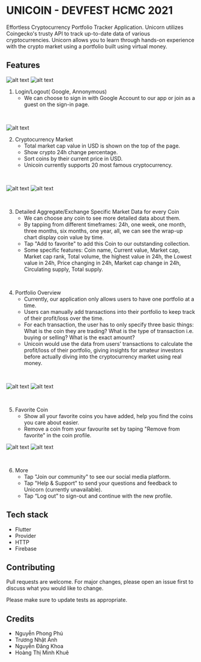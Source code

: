 # UNICOIN - DEVFEST HCMC 2021

Effortless Cryptocurrency Portfolio Tracker Application. Unicorn utilizes Coingecko's trusty API to track up-to-date data of various cryptocurrencies. Unicorn allows you to learn through hands-on experience with the crypto market using a portfolio built using virtual money.

## Features

![alt text](https://github.com/nhatanh2212/Unicoin/blob/main/unicoin/assets/1.jpg)
![alt text](https://github.com/nhatanh2212/Unicoin/blob/main/unicoin/assets/1b.jpg)
1. Login/Logout( Google, Annonymous)
    * We can choose to sign in with Google Account to our app or join as a guest on the sign-in page.
    
<br>

![alt text](https://github.com/nhatanh2212/Unicoin/blob/main/unicoin/assets/2.jpg)
<br>

2. Cryptocurrency Market
    * Total market cap value in USD is shown on the top of the page.
    * Show crypto 24h change percentage.
    * Sort coins by their current price in USD.
    * Unicoin currently supports 20 most famous cryptocurrency.
   
<br>

![alt text](https://github.com/nhatanh2212/Unicoin/blob/main/unicoin/assets/3b.jpg)
![alt text](https://github.com/nhatanh2212/Unicoin/blob/main/unicoin/assets/3c.jpg)

<br>

3. Detailed Aggregate/Exchange Specific Market Data for every Coin
    * We can choose any coin to see more detailed data about them.
    * By tapping from different timeframes: 24h, one week, one month, three months, six months, one year, all, we can see the wrap-up chart display coin value by time.
    * Tap "Add to favorite" to add this Coin to our outstanding collection.
    * Some specific features: Coin name, Current value, Market cap, Market cap rank, Total volume, the highest value in 24h, the Lowest value in 24h, Price changing in 24h, Market cap change in 24h, Circulating supply, Total supply.

<br>

4. Portfolio Overview
    * Currently, our application only allows users to have one portfolio at a time.
    * Users can manually add transactions into their portfolio to keep track of their profit/loss over the time.
    * For each transaction, the user has to only specify three basic things: What is the coin they are trading? What is the type of transaction i.e. buying or selling? What is the exact amount?
    * Unicoin would use the data from users’ transactions to calculate the profit/loss of their portfolio, giving insights for amateur investors before actually diving into the cryptocurrency market using real money.
    
<br>

![alt text](https://github.com/nhatanh2212/Unicoin/blob/main/unicoin/assets/5.jpg)
![alt text](https://github.com/nhatanh2212/Unicoin/blob/main/unicoin/assets/5b.jpg)

<br>

5. Favorite Coin
    * Show all your favorite coins you have added, help you find the coins you care about easier.
    * Remove a coin from your favourite set by taping "Remove from favorite" in the coin profile.
    
![alt text](https://github.com/nhatanh2212/Unicoin/blob/main/unicoin/assets/6a.jpg)
![alt text](https://github.com/nhatanh2212/Unicoin/blob/main/unicoin/assets/6b.jpg)

<br>

6. More
    * Tap "Join our community" to see our social media platform. 
    * Tap "Help & Support" to send your questions and feedback to Unicorn (currently unavailable).
    * Tap “Log out” to sign-out and continue with the new profile. 

## Tech stack

- Flutter
- Provider
- HTTP
- Firebase

## Contributing
Pull requests are welcome. For major changes, please open an issue first to discuss what you would like to change.

Please make sure to update tests as appropriate.

## Credits

- Nguyễn Phong Phú
- Trương Nhật Ánh
- Nguyễn Đăng Khoa
- Hoàng Thị Minh Khuê
